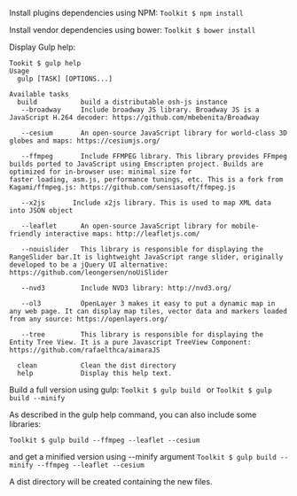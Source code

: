Install plugins dependencies using NPM:
``Toolkit $ npm install ``

Install vendor dependencies using bower:
``Toolkit $ bower install ``

Display Gulp help:
```
Tookit $ gulp help
Usage
  gulp [TASK] [OPTIONS...]

Available tasks
  build           build a distributable osh-js instance 
   --broadway     Include broadway JS library. Broadway JS is a JavaScript H.264 decoder: https://github.com/mbebenita/Broadway
 
   --cesium       An open-source JavaScript library for world-class 3D globes and maps: https://cesiumjs.org/
 
   --ffmpeg       Include FFMPEG library. This library provides FFmpeg builds ported to JavaScript using Emscripten project. Builds are optimized for in-browser use: minimal size for 
faster loading, asm.js, performance tunings, etc. This is a fork from Kagami/ffmpeg.js: https://github.com/sensiasoft/ffmpeg.js
 
   --x2js       Include x2js library. This is used to map XML data into JSON object
 
   --leaflet      An open-source JavaScript library for mobile-friendly interactive maps: http://leafletjs.com/
 
   --nouislider   This library is responsible for displaying the RangeSlider bar.It is lightweight JavaScript range slider, originally developed to be a jQuery UI alternative: 
https://github.com/leongersen/noUiSlider
 
   --nvd3         Include NVD3 library: http://nvd3.org/
 
   --ol3          OpenLayer 3 makes it easy to put a dynamic map in any web page. It can display map tiles, vector data and markers loaded from any source: https://openlayers.org/
 
   --tree         This library is responsible for displaying the Entity Tree View. It is a pure Javascript TreeView Component: https://github.com/rafaelthca/aimaraJS

  clean           Clean the dist directory
  help            Display this help text.
```

Build a full version using gulp:
``Toolkit $ gulp build ``
or
``Toolkit $ gulp build --minify``

As described in the gulp help command, you can also include some libraries:

``Toolkit $ gulp build --ffmpeg --leaflet --cesium``

and get a minified version using --minify argument
``Toolkit $ gulp build --minify --ffmpeg --leaflet --cesium``

A dist directory will be created containing the new files.


